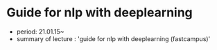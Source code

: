 # Guide for nlp with deeplearning
- period: 21.01.15~
- summary of lecture : 'guide for nlp with deeplearning (fastcampus)'